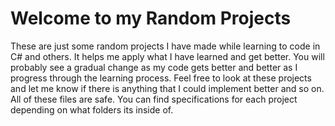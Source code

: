 # Welcome to my Random Projects

These are just some random projects I have made while learning to code in C# and others. It helps me apply what I have learned and get better. You will probably see a gradual change as my code gets better and better as I progress through the learning process. Feel free to look at these projects and let me know if there is anything that I could implement better and so on. All of these files are safe. You can find specifications for each project depending on what folders its inside of.
